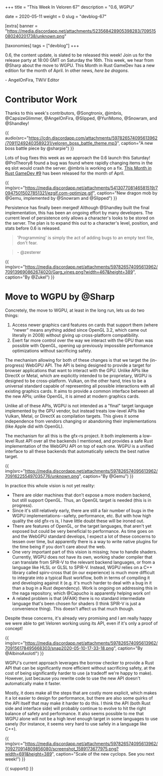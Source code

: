 +++
title = "This Week In Veloren 67"
description = "0.6, WGPU"

date = 2020-05-11
weight = 0
slug = "devblog-67"

[extra]
banner = "https://media.discordapp.net/attachments/523568428905398283/709515080240201738/unknown.png"

[taxonomies]
tags = ["devblog"]
+++

0.6, the content update, is slated to be released this week! Join us for the
release party at 18:00 GMT on Saturday the 16th. This week, we hear from @Sharp
about the move to WGPU. This Month in Rust GameDev has a new edition for the
month of April. In other news, *here be dragons*.

\- AngelOnFira, TWiV Editor

# Contributor Work

Thanks to this week's contributors, @Songtronix, @imbris, @CapsizeGlimmer,
@AngelOnFira, @Slipped, @YuriMomo, @Snowram, and @Shandley!

{{
    audio(src="https://cdn.discordapp.com/attachments/597826574095613962/709112492403589231/veloren_boss_battle_theme.mp3",
    caption="A new boss battle piece by @sharpie")
}}

Lots of bug fixes this week as we approach the 0.6 launch this Saturday!
@ProTheory8 found a bug was found where rapidly changing items in the eq slot
would crash the server. @imbris is working on a fix. [This Month in Rust GameDev
#9](https://rust-gamedev.github.io/posts/newsletter-009/) has been released for
the month of April.

{{
    img(src="https://media.discordapp.net/attachments/541307708146581519/709475015027851321/ezgif.com-optimize.gif",
    caption="New dragon mob by @Gemu, implemented by @Snowram and @Slipped")
}}

Persistence has finally been merged! Although @Shandley built the final
implementation, this has been an ongoing effort by many developers. The current
level of persistence only allows a character's looks to be stored on the server.
The plan is to expand this out to a character's level, position, and stats
before 0.6 is released.

> 'Programming' is simply the act of adding bugs to an empty text file, don't
> fear.

> \- @zesterer

{{
    img(src="https://media.discordapp.net/attachments/597826574095613962/709139690862674020/Garg_vines.png?width=467&height=389", caption="By @Zukel")
}}

# Move to WGPU by @Sharp

Concretely, the move to WGPU, at least in the long run, lets us do two things:

1. Access newer graphics card features on cards that support them (where "newer"
   means anything added since OpenGL 3.2, which came out literally in 2008)
   without giving up cross-platform compatibility.
2. Exert far more control over the way we interact with the GPU than was
   possible with OpenGL, opening up previously impossible performance
   optimizations without sacrificing safety.

The mechanism allowing for both of these changes is that we target the
(in-progress) WebGPU API. The API is being designed to provide a target for
browser applications that want to interact with the GPU. Unlike APIs like
DirectX or Metal, which are explicitly intended to be proprietary, WGPU is
designed to be cross-platform. Vulkan, on the other hand, tries to be a
universal standard capable of representing all possible interactions with all
existing graphics cards. It aims to provide a common interface between all the
new APIs; unlike OpenGL, it is aimed at modern graphics cards.

Unlike all of these APIs, WGPU is not intended as a "final" target language
implemented by the GPU vendor, but instead treats low-level APIs like Vulkan,
Metal, or DirectX as compilation targets. This gives it some independence from
vendors changing or abandoning their implementations (like Apple did with
OpenGL).

The mechanism for all this is the gfx-rs project. It both implements a low-level
Rust API over all the backends I mentioned, and provides a safe Rust
implementation of the WebGPU API on top of each one. WGPU is a unified interface
to all these backends that automatically selects the best native target.

{{
    img(src="https://media.discordapp.net/attachments/597826574095613962/709162255497035776/unknown.png", caption="By @Gemu")
}}

In practice this whole vision is not yet reality:

* There are older machines that don't expose a more modern backend, but still
  support OpenGL. Thus, an OpenGL target is needed (this is in progress).
* Since it's still relatively early, there are still a fair number of bugs in
  the WGPU implementations--safety, performance, etc. But with how high quality
  the old gfx-rs is, I have little doubt these will be ironed out.
* There are features of OpenGL, or the target languages, that aren't yet exposed
  but could be very beneficial to performance. As time goes on and the WebGPU
  standard develops, I expect a lot of these concerns to lessen over time, but
  apparently there is a way to write native plugins for the time being if you
  don't care about the web.
* One very important part of this vision is missing; how to handle shaders.
  Currently, WGPU does not have its own, working shader compiler that can
  translate from SPIR-V to the relevant backend languages, or from a language
  like HLSL or GLSL to SPIR-V. Instead, WGPU relies on a C++ library called
  spirv-cross that (in our experience) is much more difficult to integrate into
  a typical Rust workflow, both in terms of compiling it and developing against
  it (e.g. it's much harder to deal with a bug in it than a bug in a Rust
  dependency). Work is ongoing on addressing this in the naga repository, which
  @Capucho is apparently helping work on!
* A related problem is that (AFAIK) there is no standard intermediate language
  that's been chosen for shaders (I think SPIR-V is just a convenience thing).
  This doesn't affect us that much though.

Despite these concerns, it's already very promising and I am really happy we
were able to get Veloren working using its API, even if it's only a proof of
concept!

{{
    img(src="https://media.discordapp.net/attachments/597826574095613962/709156178495668303/snap2020-05-10-17-33-18.png",
    caption="By @AlbinoAxolotl")
}}

WGPU's current approach leverages the borrow checker to provide a Rust API that
can be significantly more efficient without sacrificing safety, at the cost of
being significantly harder to use (a tradeoff we're happy to make). However,
just because you rewrite code to use the new API doesn't automatically make it
faster.

Mostly, it does make all the steps that are costly more explicit, which makes it
a lot easier to design for performance, but there are also some quirks of the
API itself that may make it harder to do this. I think the API (both Rust side
and interface side) will probably continue to evolve to hit the right balance of
safety and performance. It also seems possible to me that WGPU alone will not be
a high level enough target in some languages to use sanely (for instance, it
seems very hard to use safely in a language like C++).

{{
    img(src="https://media.discordapp.net/attachments/597826574095613962/709270914809856080/screenshot_1589173677975.png?width=691&height=389",
    caption="Scale of the new cyclops. See you next week!")
}}

{{ support() }}
